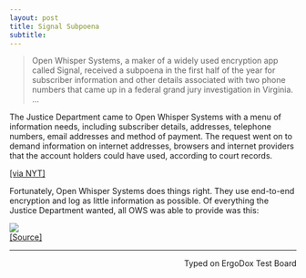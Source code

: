 ```yaml
---
layout: post
title: Signal Subpoena 
subtitle:
---
```


> Open Whisper Systems, a maker of a widely used encryption app called Signal, received a subpoena in the first half of the year for subscriber information and other details associated with two phone numbers that came up in a federal grand jury investigation in Virginia.    
> ...
> 
The Justice Department came to Open Whisper Systems with a menu of information needs, including subscriber details, addresses, telephone numbers, email addresses and method of payment. The request went on to demand information on internet addresses, browsers and internet providers that the account holders could have used, according to court records.

[[via NYT]](http://www.nytimes.com/2016/10/05/technology/subpoenas-and-gag-orders-show-government-overreach-tech-companies-argue.html)

Fortunately, Open Whisper Systems does things right. They use end-to-end encryption and log as little information as possible. Of everything the Justice Department wanted, all OWS was able to provide was this:

![](http://imgur.com/a/5IdpQ.jpg)    
[[Source]](https://twitter.com/whispersystems/status/783325788883955713)

---
<p align="right">Typed on ErgoDox Test Board</p>
